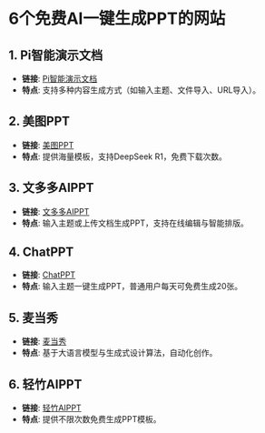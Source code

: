 # 6个免费AI一键生成PPT的网站

## 1. Pi智能演示文档
- **链接**: [Pi智能演示文档](http://ai-to.cn/url?u=pi)
- **特点**: 支持多种内容生成方式（如输入主题、文件导入、URL导入）。

## 2. 美图PPT
- **链接**: [美图PPT](https://www.designkit.com/?channel=aigjg)
- **特点**: 提供海量模板，支持DeepSeek R1，免费下载次数。

## 3. 文多多AIPPT
- **链接**: [文多多AIPPT](https://docmee.cn/?source=ai-to)
- **特点**: 输入主题或上传文档生成PPT，支持在线编辑与智能排版。

## 4. ChatPPT
- **链接**: [ChatPPT](https://www.chat-ppt.com/?channel=tomyres)
- **特点**: 输入主题一键生成PPT，普通用户每天可免费生成20张。

## 5. 麦当秀
- **链接**: [麦当秀](https://ai-to.cn/url?u=mindshow)
- **特点**: 基于大语言模型与生成式设计算法，自动化创作。

## 6. 轻竹AIPPT
- **链接**: [轻竹AIPPT](https://ai-to.cn/url/?u=qz)
- **特点**: 提供不限次数免费生成PPT模板。
